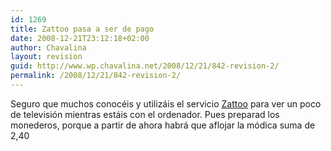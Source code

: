 ```yaml
---
id: 1269
title: Zattoo pasa a ser de pago
date: 2008-12-21T23:12:18+02:00
author: Chavalina
layout: revision
guid: http://www.wp.chavalina.net/2008/12/21/842-revision-2/
permalink: /2008/12/21/842-revision-2/
---
```

Seguro que muchos conoc&eacute;is y utiliz&aacute;is el servicio <a href="http://zattoo.com/" target="_blank">Zattoo</a> para ver un poco de televisi&oacute;n mientras est&aacute;is con el ordenador. Pues preparad los monederos, porque a partir de ahora habr&aacute; que aflojar la m&oacute;dica suma de 2,40